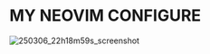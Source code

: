 #                               MY NEOVIM CONFIGURE

![250306_22h18m59s_screenshot](https://github.com/user-attachments/assets/4efa7fe3-e279-432a-b2b3-8cb50f03e44f)

